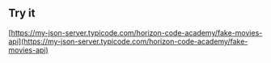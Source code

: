 ## Try it

[https://my-json-server.typicode.com/horizon-code-academy/fake-movies-api](https://my-json-server.typicode.com/horizon-code-academy/fake-movies-api)
